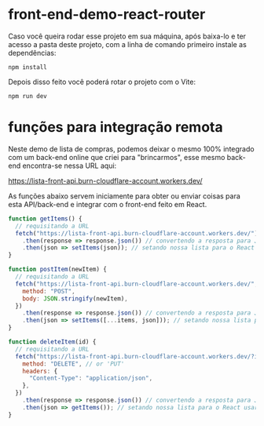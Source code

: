 # front-end-demo-react-router

Caso você queira rodar esse projeto em sua máquina, após baixa-lo e ter acesso a pasta deste projeto, com a linha de comando primeiro instale as dependências:

`npm install`

Depois disso feito você poderá rotar o projeto com o Vite:

`npm run dev`

# funções para integração remota

Neste demo de lista de compras, podemos deixar o mesmo 100% integrado com um back-end online que criei para "brincarmos", esse mesmo back-end encontra-se nessa URL aqui:

https://lista-front-api.burn-cloudflare-account.workers.dev/

As funções abaixo servem iniciamente para obter ou enviar coisas para esta API/back-end e integrar com o front-end feito em React.

```js
function getItems() {
  // requisitando a URL
  fetch("https://lista-front-api.burn-cloudflare-account.workers.dev/")
    .then(response => response.json()) // convertendo a resposta para JSON
    .then(json => setItems(json)); // setando nossa lista para o React usar
}

function postItem(newItem) {
  // requisitando a URL
  fetch("https://lista-front-api.burn-cloudflare-account.workers.dev/", {
    method: "POST",
    body: JSON.stringify(newItem),
  })
    .then(response => response.json()) // convertendo a resposta para JSON
    .then(json => setItems([...items, json])); // setando nossa lista para o React usar
}

function deleteItem(id) {
  // requisitando a URL
  fetch("https://lista-front-api.burn-cloudflare-account.workers.dev/?id=" + id, {
    method: "DELETE", // or 'PUT'
    headers: {
      "Content-Type": "application/json",
    },
  })
    .then(response => response.json()) // convertendo a resposta para JSON
    .then(json => getItems()); // setando nossa lista para o React usar
}
```
